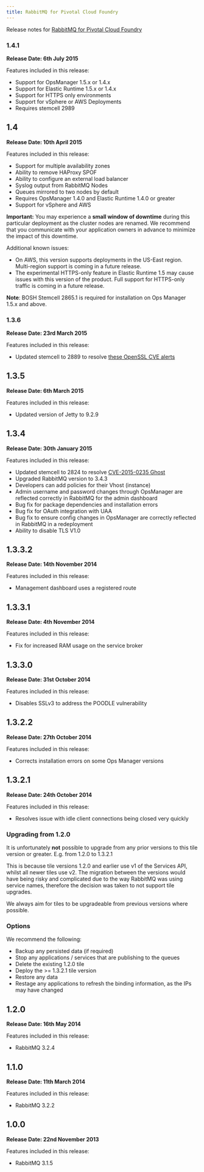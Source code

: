 ```yaml
---
title: RabbitMQ for Pivotal Cloud Foundry
---
```


Release notes for [RabbitMQ for Pivotal Cloud Foundry](https://network.pivotal.io/products/pivotal-rabbitmq-service)

### 1.4.1
**Release Date: 6th July 2015**

Features included in this release:

* Support for OpsManager 1.5.x or 1.4.x
* Support for Elastic Runtime 1.5.x or 1.4.x
* Support for HTTPS only environments
* Support for vSphere or AWS Deployments
* Requires stemcell 2989

## 1.4
**Release Date: 10th April 2015**

Features included in this release:

* Support for multiple availability zones
* Ability to remove HAProxy SPOF
* Ability to configure an external load balancer
* Syslog output from RabbitMQ Nodes
* Queues mirrored to two nodes by default
* Requires OpsManager 1.4.0 and Elastic Runtime 1.4.0 or greater
* Support for vSphere and AWS

**Important:** You may experience a **small window of downtime** during this particular deployment as the cluster nodes are renamed. We recommend that you communicate with your application owners in advance to minimize the impact of this downtime.

Additional known issues:

* On AWS, this version supports deployments in the US-East region. Multi-region support is coming in a future release.
* The experimental HTTPS-only feature in Elastic Runtime 1.5 may cause issues with this version of the product. Full support for HTTPS-only traffic is coming in a future release.

<p class="note"><strong>Note</strong>: BOSH Stemcell 2865.1 is required for installation on Ops Manager 1.5.x and above.</p>

### 1.3.6
**Release Date: 23rd March 2015**

Features included in this release:

* Updated stemcell to 2889 to resolve [these OpenSSL CVE alerts](http://pivotal.io/security/usn-2537-1)

## 1.3.5
**Release Date: 6th March 2015**

Features included in this release:

* Updated version of Jetty to 9.2.9

## 1.3.4
**Release Date: 30th January 2015**

Features included in this release:

* Updated stemcell to 2824 to resolve [CVE-2015-0235 Ghost](http://www.pivotal.io/security/cve-2015-0235)
* Upgraded RabbitMQ version to 3.4.3
* Developers can add policies for their Vhost (instance)
* Admin username and password changes through OpsManager are reflected correctly in RabbitMQ for the admin dashboard
* Bug fix for package dependencies and installation errors
* Bug fix for OAuth integration with UAA
* Bug fix to ensure config changes in OpsManager are correctly reflected in RabbitMQ in a redeployment
* Ability to disable TLS V1.0

## 1.3.3.2
**Release Date: 14th November 2014**

Features included in this release:

* Management dashboard uses a registered route


## 1.3.3.1
**Release Date: 4th November 2014**

Features included in this release:

* Fix for increased RAM usage on the service broker

## 1.3.3.0
**Release Date: 31st October 2014**

Features included in this release:

* Disables SSLv3 to address the POODLE vulnerability

## 1.3.2.2
**Release Date: 27th October 2014**

Features included in this release:

* Corrects installation errors on some Ops Manager versions

## 1.3.2.1
**Release Date: 24th October 2014**

Features included in this release:

* Resolves issue with idle client connections being closed very quickly

### Upgrading from 1.2.0
It is unfortunately **not** possible to upgrade from any prior versions to this tile version or greater.
E.g. from 1.2.0 to 1.3.2.1

This is because tile versions 1.2.0 and earlier use v1 of the Services API, whilst all newer tiles use v2.
The migration between the versions would have being risky and complicated due to the way RabbitMQ was using service names, therefore the decision was taken to not support tile upgrades.

We always aim for tiles to be upgradeable from previous versions where possible.

### Options
We recommend the following:

* Backup any persisted data (if required)
* Stop any applications / services that are publishing to the queues
* Delete the existing 1.2.0 tile
* Deploy the >= 1.3.2.1 tile version
* Restore any data
* Restage any applications to refresh the binding information, as the IPs may have changed

## 1.2.0
**Release Date: 16th May 2014**

Features included in this release:

* RabbitMQ 3.2.4

## 1.1.0
**Release Date: 11th March 2014**

Features included in this release:

* RabbitMQ 3.2.2

## 1.0.0
**Release Date: 22nd November 2013**

Features included in this release:

* RabbitMQ 3.1.5
